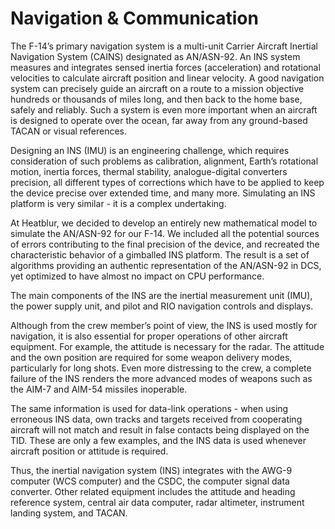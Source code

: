 # Navigation & Communication

The F-14’s primary navigation system is a multi-unit Carrier Aircraft Inertial Navigation System (CAINS) designated as AN/ASN-92. An INS system measures and integrates sensed inertia forces (acceleration) and rotational velocities to calculate aircraft position and linear velocity. A good navigation system can precisely guide an aircraft on a route to a mission objective hundreds or thousands of miles long, and then back to the home base, safely and reliably. Such a system is even more important when an aircraft is designed to operate over the ocean, far away from any ground-based TACAN or visual references.

Designing an INS (IMU) is an engineering challenge, which requires consideration of such problems as calibration, alignment, Earth’s rotational motion, inertia forces, thermal stability, analogue-digital converters precision, all different types of corrections which have to be applied to keep the device precise over extended time, and many more. Simulating an INS platform is very similar - it is a complex undertaking.

At Heatblur, we decided to develop an entirely new mathematical model to simulate the AN/ASN-92 for our F-14. We included all the potential sources of errors contributing to the final precision of the device, and recreated the characteristic behavior of a gimballed INS platform. The result is a set of algorithms providing an authentic representation of the AN/ASN-92 in DCS, yet optimized to have almost no impact on CPU performance.

The main components of the INS are the inertial measurement unit (IMU), the power supply unit, and pilot and RIO navigation controls and displays.

Although from the crew member’s point of view, the INS is used mostly for navigation, it is also essential for proper operations of other aircraft equipment. For example, the attitude is necessary for the radar. The attitude and the own position are required for some weapon delivery modes, particularly for long shots. Even more distressing to the crew, a complete failure of the INS renders the more advanced modes of weapons such as the AIM-7 and AIM-54 missiles inoperable.

The same information is used for data-link operations - when using erroneous INS data, own tracks and targets received from cooperating aircraft will not match and result in false contacts being displayed on the TID. These are only a few examples, and the INS data is used whenever aircraft position or attitude is required.

Thus, the inertial navigation system (INS) integrates with the AWG-9 computer (WCS computer) and the CSDC, the computer signal data converter. Other related equipment includes the attitude and heading reference system, central air data computer, radar altimeter, instrument landing system, and TACAN.



